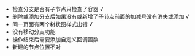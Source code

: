 - 检查分支是否有子节点只检查了容器 √
- 删除或添加分支后如果没有或新增了子节点前面的加减号没有消失或添加 √
- 同一页面有两个树状图样式出错 √
- 没有移动分支功能
- 操作结束后需要添加自定义回调函数
- 新建的节点位置不对​